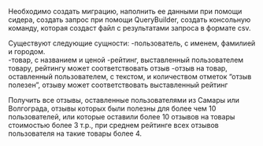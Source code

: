Необходимо создать миграцию, наполнить ее данными при помощи сидера, создать запрос при помощи QueryBuilder, создать консольную команду, которая создаст файл с результатами запроса в формате csv.

Существуют следующие сущности: 
    -пользователь, с именем, фамилией и городом.  
    -товар, с названием и ценой
    -рейтинг, выставленный пользователем товару, рейтингу может соответствовать отзыв
    -отзыв на товар, оставленный пользователем, с текстом, и количеством отметок “отзыв полезен”, отзыву может соответствовать выставленный рейтинг

Получить все отзывы, оставленные пользователями из Самары или Волгограда, отзывы которых были полезны для более чем 10 пользователей, или которые оставили более 10 отзывов на товары стоимостью более 3 т.р., при среднем рейтинге всех отзывов пользователя на такие товары более 4. 
